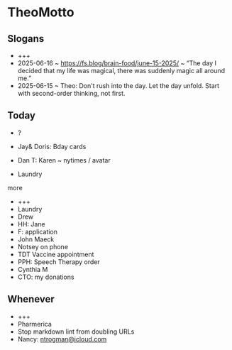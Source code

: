 # TheoMotto

## Slogans

* +++
* 2025-06-16 ~ https://fs.blog/brain-food/june-15-2025/ ~ “The day I decided that my life was magical, there was suddenly magic all around me.”
* 2025-06-15 ~ Theo: Don't rush into the day. Let the day unfold. Start with second-order thinking, not first. 

## Today

* ?
* Jay& Doris: Bday cards

* Dan T: Karen ~ nytimes / avatar
* Laundry

more

* +++
* Laundry
* Drew
* HH: Jane
* F: application
* John Maeck
* Notsey on phone
* TDT Vaccine appointment
* PPH: Speech Therapy order
* Cynthia M
* CTO: my donations

## Whenever

* +++
* Pharmerica
* Stop markdown lint from doubling URLs
* Nancy: ntrogman@icloud.com

